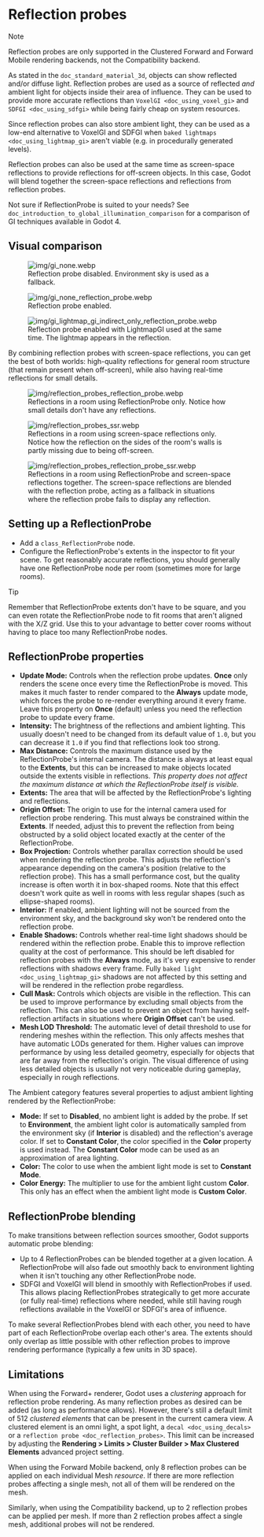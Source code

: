 # Reflection probes

Note

Reflection probes are only supported in the Clustered Forward and
Forward Mobile rendering backends, not the Compatibility backend.

As stated in the `doc_standard_material_3d`, objects can show reflected
and/or diffuse light. Reflection probes are used as a source of
reflected *and* ambient light for objects inside their area of
influence. They can be used to provide more accurate reflections than
`VoxelGI <doc_using_voxel_gi>` and `SDFGI <doc_using_sdfgi>` while being
fairly cheap on system resources.

Since reflection probes can also store ambient light, they can be used
as a low-end alternative to VoxelGI and SDFGI when `baked lightmaps
<doc_using_lightmap_gi>` aren't viable (e.g. in procedurally generated
levels).

Reflection probes can also be used at the same time as screen-space
reflections to provide reflections for off-screen objects. In this case,
Godot will blend together the screen-space reflections and reflections
from reflection probes.

Not sure if ReflectionProbe is suited to your needs? See
`doc_introduction_to_global_illumination_comparison` for a comparison of
GI techniques available in Godot 4.

## Visual comparison

<figure class="align-center">
<img src="img/gi_none.webp" alt="img/gi_none.webp" />
<figcaption>Reflection probe disabled. Environment sky is used as a
fallback.</figcaption>
</figure>

<figure class="align-center">
<img src="img/gi_none_reflection_probe.webp"
alt="img/gi_none_reflection_probe.webp" />
<figcaption>Reflection probe enabled.</figcaption>
</figure>

<figure class="align-center">
<img src="img/gi_lightmap_gi_indirect_only_reflection_probe.webp"
alt="img/gi_lightmap_gi_indirect_only_reflection_probe.webp" />
<figcaption>Reflection probe enabled with LightmapGI used at the same
time. The lightmap appears in the reflection.</figcaption>
</figure>

By combining reflection probes with screen-space reflections, you can
get the best of both worlds: high-quality reflections for general room
structure (that remain present when off-screen), while also having
real-time reflections for small details.

<figure class="align-center">
<img src="img/reflection_probes_reflection_probe.webp"
alt="img/reflection_probes_reflection_probe.webp" />
<figcaption>Reflections in a room using ReflectionProbe only. Notice how
small details don't have any reflections.</figcaption>
</figure>

<figure class="align-center">
<img src="img/reflection_probes_ssr.webp"
alt="img/reflection_probes_ssr.webp" />
<figcaption>Reflections in a room using screen-space reflections only.
Notice how the reflection on the sides of the room's walls is partly
missing due to being off-screen.</figcaption>
</figure>

<figure class="align-center">
<img src="img/reflection_probes_reflection_probe_ssr.webp"
alt="img/reflection_probes_reflection_probe_ssr.webp" />
<figcaption>Reflections in a room using ReflectionProbe and screen-space
reflections together. The screen-space reflections are blended with the
reflection probe, acting as a fallback in situations where the
reflection probe fails to display any reflection.</figcaption>
</figure>

## Setting up a ReflectionProbe

-   Add a `class_ReflectionProbe` node.
-   Configure the ReflectionProbe's extents in the inspector to fit your
    scene. To get reasonably accurate reflections, you should generally
    have one ReflectionProbe node per room (sometimes more for large
    rooms).

Tip

Remember that ReflectionProbe extents don't have to be square, and you
can even rotate the ReflectionProbe node to fit rooms that aren't
aligned with the X/Z grid. Use this to your advantage to better cover
rooms without having to place too many ReflectionProbe nodes.

## ReflectionProbe properties

-   **Update Mode:** Controls when the reflection probe updates.
    **Once** only renders the scene once every time the ReflectionProbe
    is moved. This makes it much faster to render compared to the
    **Always** update mode, which forces the probe to re-render
    everything around it every frame. Leave this property on **Once**
    (default) unless you need the reflection probe to update every
    frame.
-   **Intensity:** The brightness of the reflections and ambient
    lighting. This usually doesn't need to be changed from its default
    value of `1.0`, but you can decrease it `1.0` if you find that
    reflections look too strong.
-   **Max Distance:** Controls the maximum distance used by the
    ReflectionProbe's internal camera. The distance is always at least
    equal to the **Extents**, but this can be increased to make objects
    located outside the extents visible in reflections. *This property
    does not affect the maximum distance at which the ReflectionProbe
    itself is visible.*
-   **Extents:** The area that will be affected by the ReflectionProbe's
    lighting and reflections.
-   **Origin Offset:** The origin to use for the internal camera used
    for reflection probe rendering. This must always be constrained
    within the **Extents**. If needed, adjust this to prevent the
    reflection from being obstructed by a solid object located exactly
    at the center of the ReflectionProbe.
-   **Box Projection:** Controls whether parallax correction should be
    used when rendering the reflection probe. This adjusts the
    reflection's appearance depending on the camera's position (relative
    to the reflection probe). This has a small performance cost, but the
    quality increase is often worth it in box-shaped rooms. Note that
    this effect doesn't work quite as well in rooms with less regular
    shapes (such as ellipse-shaped rooms).
-   **Interior:** If enabled, ambient lighting will not be sourced from
    the environment sky, and the background sky won't be rendered onto
    the reflection probe.
-   **Enable Shadows:** Controls whether real-time light shadows should
    be rendered within the reflection probe. Enable this to improve
    reflection quality at the cost of performance. This should be left
    disabled for reflection probes with the **Always** mode, as it's
    very expensive to render reflections with shadows every frame. Fully
    `baked light <doc_using_lightmap_gi>` shadows are not affected by
    this setting and will be rendered in the reflection probe
    regardless.
-   **Cull Mask:** Controls which objects are visible in the reflection.
    This can be used to improve performance by excluding small objects
    from the reflection. This can also be used to prevent an object from
    having self-reflection artifacts in situations where **Origin
    Offset** can't be used.
-   **Mesh LOD Threshold:** The automatic level of detail threshold to
    use for rendering meshes within the reflection. This only affects
    meshes that have automatic LODs generated for them. Higher values
    can improve performance by using less detailed geometry, especially
    for objects that are far away from the reflection's origin. The
    visual difference of using less detailed objects is usually not very
    noticeable during gameplay, especially in rough reflections.

The Ambient category features several properties to adjust ambient
lighting rendered by the ReflectionProbe:

-   **Mode:** If set to **Disabled**, no ambient light is added by the
    probe. If set to **Environment**, the ambient light color is
    automatically sampled from the environment sky (if **Interior** is
    disabled) and the reflection's average color. If set to **Constant
    Color**, the color specified in the **Color** property is used
    instead. The **Constant Color** mode can be used as an approximation
    of area lighting.
-   **Color:** The color to use when the ambient light mode is set to
    **Constant Mode**.
-   **Color Energy:** The multiplier to use for the ambient light custom
    **Color**. This only has an effect when the ambient light mode is
    **Custom Color**.

## ReflectionProbe blending

To make transitions between reflection sources smoother, Godot supports
automatic probe blending:

-   Up to 4 ReflectionProbes can be blended together at a given
    location. A ReflectionProbe will also fade out smoothly back to
    environment lighting when it isn't touching any other
    ReflectionProbe node.
-   SDFGI and VoxelGI will blend in smoothly with ReflectionProbes if
    used. This allows placing ReflectionProbes strategically to get more
    accurate (or fully real-time) reflections where needed, while still
    having rough reflections available in the VoxelGI or SDFGI's area of
    influence.

To make several ReflectionProbes blend with each other, you need to have
part of each ReflectionProbe overlap each other's area. The extents
should only overlap as little possible with other reflection probes to
improve rendering performance (typically a few units in 3D space).

## Limitations

When using the Forward+ renderer, Godot uses a *clustering* approach for
reflection probe rendering. As many reflection probes as desired can be
added (as long as performance allows). However, there's still a default
limit of 512 *clustered elements* that can be present in the current
camera view. A clustered element is an omni light, a spot light, a
`decal <doc_using_decals>` or a
`reflection probe <doc_reflection_probes>`. This limit can be increased
by adjusting the **Rendering &gt; Limits &gt; Cluster Builder &gt; Max
Clustered Elements** advanced project setting.

When using the Forward Mobile backend, only 8 reflection probes can be
applied on each individual Mesh *resource*. If there are more reflection
probes affecting a single mesh, not all of them will be rendered on the
mesh.

Similarly, when using the Compatibility backend, up to 2 reflection
probes can be applied per mesh. If more than 2 reflection probes affect
a single mesh, additional probes will not be rendered.
